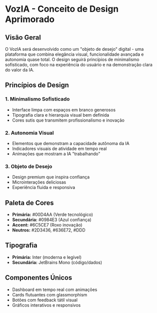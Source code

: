 # VozIA - Conceito de Design Aprimorado

## Visão Geral
O VozIA será desenvolvido como um "objeto de desejo" digital - uma plataforma que combina elegância visual, funcionalidade avançada e autonomia quase total. O design seguirá princípios de minimalismo sofisticado, com foco na experiência do usuário e na demonstração clara do valor da IA.

## Princípios de Design

### 1. Minimalismo Sofisticado
- Interface limpa com espaços em branco generosos
- Tipografia clara e hierarquia visual bem definida
- Cores sutis que transmitem profissionalismo e inovação

### 2. Autonomia Visual
- Elementos que demonstram a capacidade autônoma da IA
- Indicadores visuais de atividade em tempo real
- Animações que mostram a IA "trabalhando"

### 3. Objeto de Desejo
- Design premium que inspira confiança
- Microinterações deliciosas
- Experiência fluida e responsiva

## Paleta de Cores
- **Primária:** #00D4AA (Verde tecnológico)
- **Secundária:** #0984E3 (Azul confiança)
- **Accent:** #6C5CE7 (Roxo inovação)
- **Neutros:** #2D3436, #636E72, #DDD

## Tipografia
- **Primária:** Inter (moderna e legível)
- **Secundária:** JetBrains Mono (código/dados)

## Componentes Únicos
- Dashboard em tempo real com animações
- Cards flutuantes com glassmorphism
- Botões com feedback tátil visual
- Gráficos interativos e responsivos

